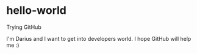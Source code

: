 # hello-world
Trying GitHub

I'm Darius and I want to get into developers world. I hope GitHub will help me :)
